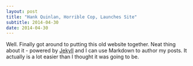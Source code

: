 ```yaml
---
layout: post
title: "Hank Quinlan, Horrible Cop, Launches Site"
subtitle: 2014-04-30
date: 2014-04-30
---
```


Well. Finally got around to putting this old website together. Neat thing about it - powered by [Jekyll](http://jekyllrb.com) and I can use Markdown to author my posts. It actually is a lot easier than I thought it was going to be.
